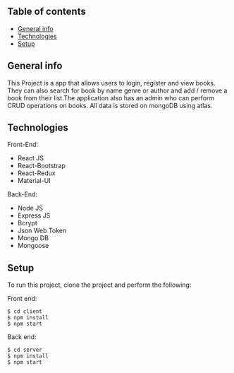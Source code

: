 ## Table of contents
* [General info](#general-info)
* [Technologies](#technologies)
* [Setup](#setup)

## General info
This Project is a app that allows users to login, register and view books. They can also search for book by name genre or author and add / remove a book from their list.The application also has an admin who can perform CRUD operations on books. All data is stored on mongoDB using atlas.
	
## Technologies
Front-End:
* React JS
* React-Bootstrap
* React-Redux
* Material-UI

Back-End:
* Node JS
* Express JS
* Bcrypt
* Json Web Token
* Mongo DB 
* Mongoose


## Setup
To run this project, clone the project and perform the following:

Front end:
```
$ cd client
$ npm install
$ npm start
```
Back end:
```
$ cd server
$ npm install
$ npm start
```
